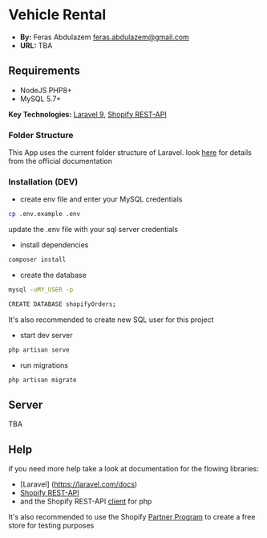 # Vehicle Rental

-   **By:** Feras Abdulazem <feras.abdulazem@gmail.com>
-   **URL:** TBA

## Requirements

-   NodeJS PHP8+
-   MySQL 5.7+

**Key Technologies:** [Laravel 9](https://laravel.com/), [Shopify REST-API](https://shopify.dev/api/admin-rest)

### Folder Structure

This App uses the current folder structure of Laravel. look [here](https://laravel.com/docs/9.x/structure) for details from the official documentation

### Installation (DEV)

-   create env file and enter your MySQL credentials

```bash
cp .env.example .env
```

update the .env file with your sql server credentials

-   install dependencies

```bash
composer install
```

-   create the database

```bash
mysql -uMY_USER -p
```

```bash
CREATE DATABASE shopifyOrders;
```

It's also recommended to create new SQL user for this project

-   start dev server

```bash
php artisan serve
```

-   run migrations

```bash
php artisan migrate
```

## Server

TBA

## Help

if you need more help take a look at documentation for the flowing libraries:

-   [Laravel] (https://laravel.com/docs)
-   [Shopify REST-API](https://shopify.dev/api/admin-rest)
-   and the Shopify REST-API [client](https://github.com/Shopify/shopify-api-php) for php

It's also recommended to use the Shopify [Partner Program](https://www.shopify.com/de/partners) to create a free store for testing purposes
